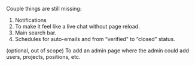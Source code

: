 Couple things are still missing:
1. Notifications
2. To make it feel like a live chat without page reload.
3. Main search bar.
4. Schedules for auto-emails and from “verified” to “closed” status.

(optional, out of scope) To add an admin page where the admin could add users, projects, positions, etc.
